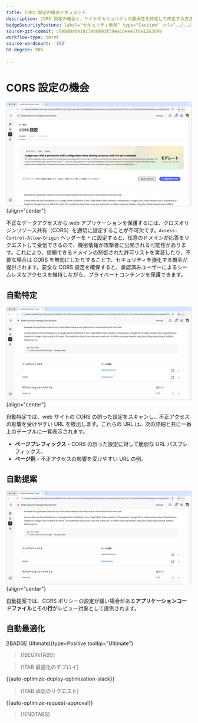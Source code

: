 ```yaml
---
title: CORS 設定の機会ドキュメント
description: CORS 設定の機会と、サイトのセキュリティの脆弱性を特定して修正する方法について説明します。
badgeSecurityPosture: label="セキュリティ態勢" type="Caution" url="../../opportunity-types/security-posture.md" tooltip="セキュリティ態勢"
source-git-commit: c99bd0ab418c1eb0693f39ea16ee41f8a1263099
workflow-type: tm+mt
source-wordcount: '192'
ht-degree: 98%

---
```



# CORS 設定の機会

![CORS 設定の機会](./assets/cors-configuration/hero.png){align="center"}

不正なデータアクセスから web アプリケーションを保護するには、クロスオリジンリソース共有（CORS）を適切に設定することが不可欠です。`Access-Control-Allow-Origin` ヘッダーを `*` に設定すると、任意のドメインが応答をリクエストして受信できるので、機密情報が攻撃者に公開される可能性があります。これにより、信頼できるドメインの制御された許可リストを実装したり、不要な場合は CORS を無効にしたりすることで、セキュリティを強化する機会が提供されます。安全な CORS 設定を確保すると、承認済みユーザーによるシームレスなアクセスを維持しながら、プライベートコンテンツを保護できます。

## 自動特定

![CORS 設定の機会の自動特定](./assets/cors-configuration/auto-identify.png){align="center"}

自動特定では、web サイトの CORS の誤った設定をスキャンし、不正アクセスの影響を受けやすい URL を検出します。これらの URL は、次の詳細と共に一番上のテーブルに一覧表示されます。

* **ページプレフィックス** - CORS の誤った設定に対して脆弱な URL パスプレフィックス。
* **ページ例** - 不正アクセスの影響を受けやすい URL の例。

## 自動提案

![CORS 設定の機会の自動提案](./assets/cors-configuration/auto-suggest.png){align="center"}

自動提案では、CORS ポリシーの設定が緩い場合がある&#x200B;**アプリケーションコードファイル**&#x200B;とその&#x200B;**行**&#x200B;がレビュー対象として提供されます。


## 自動最適化

[!BADGE Ultimate]{type=Positive tooltip="Ultimate"}

>[!BEGINTABS]

>[!TAB 最適化のデプロイ]

{{auto-optimize-deploy-optimization-slack}}

>[!TAB 承認のリクエスト]

{{auto-optimize-request-approval}}

>[!ENDTABS]

